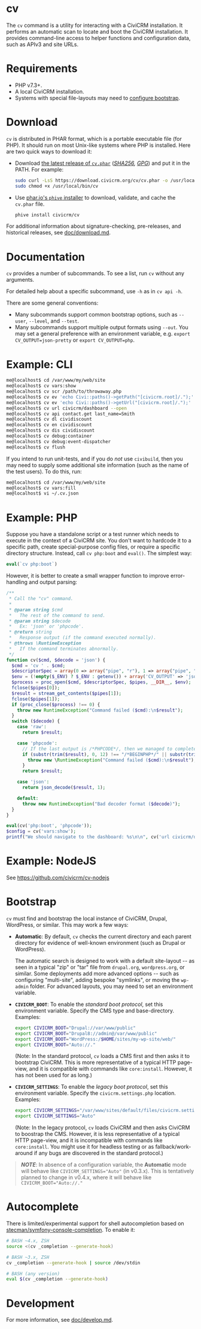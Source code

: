 cv
==

The `cv` command is a utility for interacting with a CiviCRM installation. It performs an automatic scan to locate and boot the CiviCRM installation. It provides command-line access to helper functions and configuration data, such as APIv3 and site URLs.

Requirements
============

* PHP v7.3+.
* A local CiviCRM installation.
* Systems with special file-layouts may need to [configure bootstrap](#bootstrap).

Download
========

`cv` is distributed in PHAR format, which is a portable executable file (for PHP). It should run on most Unix-like systems where PHP is installed.
Here are two quick ways to download it:

* Download [the latest release of `cv.phar`](https://download.civicrm.org/cv/cv.phar) (*[SHA256](https://download.civicrm.org/cv/cv.SHA256SUMS),
  [GPG](https://download.civicrm.org/cv/cv.phar.asc)*) and put it in the PATH. For example:

    ```bash
    sudo curl -LsS https://download.civicrm.org/cv/cv.phar -o /usr/local/bin/cv
    sudo chmod +x /usr/local/bin/cv
    ```

* Use [phar.io's `phive` installer](https://phar.io/) to download, validate, and cache the `cv.phar` file.

    ```bash
    phive install civicrm/cv
    ```

For additional information about signature-checking, pre-releases, and historical releases, see [doc/download.md](doc/download.md).

Documentation
=============

`cv` provides a number of subcommands. To see a list, run `cv` without any arguments.

For detailed help about a specific subcommand, use `-h` as in `cv api -h`.

There are some general conventions:
 * Many subcommands support common bootstrap options, such as `--user`,
   `--level`, and `--test`.
 * Many subcommands support multiple output formats using `--out`. You may
   set a general preference with an environment variable, e.g.
   `export CV_OUTPUT=json-pretty` or `export CV_OUTPUT=php`.

Example: CLI
============

```bash
me@localhost$ cd /var/www/my/web/site
me@localhost$ cv vars:show
me@localhost$ cv scr /path/to/throwaway.php
me@localhost$ cv ev 'echo Civi::paths()->getPath("[civicrm.root]/.");'
me@localhost$ cv ev 'echo Civi::paths()->getUrl("[civicrm.root]/.");'
me@localhost$ cv url civicrm/dashboard --open
me@localhost$ cv api contact.get last_name=Smith
me@localhost$ cv dl cividiscount
me@localhost$ cv en cividiscount
me@localhost$ cv dis cividiscount
me@localhost$ cv debug:container
me@localhost$ cv debug:event-dispatcher
me@localhost$ cv flush
```

If you intend to run unit-tests, and if you do *not* use `civibuild`,
then you may need to supply some additional site information (such as
the name of the test users). To do this, run:

```bash
me@localhost$ cd /var/www/my/web/site
me@localhost$ cv vars:fill
me@localhost$ vi ~/.cv.json
```

Example: PHP
============

Suppose you have a standalone script or a test runner which needs to execute
in the context of a CiviCRM site.  You don't want to hardcode it to a
specific path, create special-purpose config files, or require a specific
directory structure.  Instead, call `cv php:boot` and `eval()`. The simplest way:

```php
eval(`cv php:boot`)
```

However, it is better to create a small wrapper function to improve error-handling
and output parsing:

```php
/**
 * Call the "cv" command.
 *
 * @param string $cmd
 *   The rest of the command to send.
 * @param string $decode
 *   Ex: 'json' or 'phpcode'.
 * @return string
 *   Response output (if the command executed normally).
 * @throws \RuntimeException
 *   If the command terminates abnormally.
 */
function cv($cmd, $decode = 'json') {
  $cmd = 'cv ' . $cmd;
  $descriptorSpec = array(0 => array("pipe", "r"), 1 => array("pipe", "w"), 2 => STDERR);
  $env = (!empty($_ENV) ? $_ENV : getenv()) + array('CV_OUTPUT' => 'json');
  $process = proc_open($cmd, $descriptorSpec, $pipes, __DIR__, $env);
  fclose($pipes[0]);
  $result = stream_get_contents($pipes[1]);
  fclose($pipes[1]);
  if (proc_close($process) !== 0) {
    throw new RuntimeException("Command failed ($cmd):\n$result");
  }
  switch ($decode) {
    case 'raw':
      return $result;

    case 'phpcode':
      // If the last output is /*PHPCODE*/, then we managed to complete execution.
      if (substr(trim($result), 0, 12) !== "/*BEGINPHP*/" || substr(trim($result), -10) !== "/*ENDPHP*/") {
        throw new \RuntimeException("Command failed ($cmd):\n$result");
      }
      return $result;

    case 'json':
      return json_decode($result, 1);

    default:
      throw new RuntimeException("Bad decoder format ($decode)");
  }
}

eval(cv('php:boot', 'phpcode'));
$config = cv('vars:show');
printf("We should navigate to the dashboard: %s\n\n", cv('url civicrm/dashboard'));
```

Example: NodeJS
===============

See https://github.com/civicrm/cv-nodejs

Bootstrap
=========

`cv` must find and bootstrap the local instance of CiviCRM, Drupal, WordPress, or similar.  This may work a few ways:

* __Automatic__: By default, `cv` checks the current directory and each parent directory for evidence of well-known environment (such as Drupal or WordPress).

    The automatic search is designed to work with a default site-layout -- as seen in a typical "zip" or "tar" file
    from `drupal.org`, `wordpress.org`, or similar.  Some deployments add more advanced options -- such as
    configuring "multi-site", adding bespoke "symlinks", or moving the `wp-admin` folder.  For advanced layouts, you
    may need to set an environment variable.

* __`CIVICRM_BOOT`__: To enable the _standard boot protocol_, set this environment variable. Specify the CMS type and base-directory. Examples:

    ```bash
    export CIVICRM_BOOT="Drupal://var/www/public"
    export CIVICRM_BOOT="Drupal8://admin@/var/www/public"
    export CIVICRM_BOOT="WordPress:/$HOME/sites/my-wp-site/web/"
    export CIVICRM_BOOT="Auto://."
    ```

    (Note: In the standard protocol, `cv` loads a CMS first and then asks it to bootstrap CiviCRM. This is more representative of
    a typical HTTP page-view, and it is compatible with commands like `core:install`. However, it has not been used for as long.)

* __`CIVICRM_SETTINGS`__: To enable the _legacy boot protocol_, set this environment variable. Specify the `civicrm.settings.php` location. Examples:

    ```bash
    export CIVICRM_SETTINGS="/var/www/sites/default/files/civicrm.settings.php"
    export CIVICRM_SETTINGS="Auto"
    ```

    (Note: In the legacy protocol, `cv` loads CiviCRM and then asks CiviCRM to boostrap the CMS.  However, it is
    less representative of a typical HTTP page-view, and it is incompatible with commands like `core:install`. You might use it
    for headless testing or as fallback/work-around if any bugs are discovered in the standard protocol.)

> ___NOTE___: In absence of a configuration variable, the __Automatic__ mode will behave like `CIVICRM_SETTINGS="Auto"` (in v0.3.x).
  This is tentatively planned to change in v0.4.x, where it will behave like `CIVICRM_BOOT="Auto://."`

Autocomplete
============

There is limited/experimental support for shell autocompletion based on [stecman/symfony-console-completion](https://github.com/stecman/symfony-console-completion).
To enable it:

```sh
# BASH ~4.x, ZSH
source <(cv _completion --generate-hook)

# BASH ~3.x, ZSH
cv _completion --generate-hook | source /dev/stdin

# BASH (any version)
eval $(cv _completion --generate-hook)
```

Development
===========

For more information, see [doc/develop.md](doc/develop.md).
